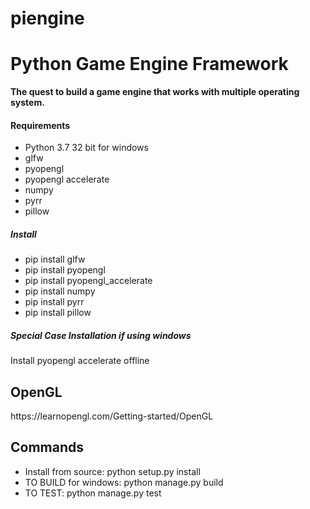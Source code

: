# piengine
<h1>Python Game Engine Framework</h1>


<b>The quest to build a game engine that works with multiple operating system.</b>


<h4>Requirements</h4>
<ul>
  <li>Python 3.7 32 bit for windows</li>
  <li>glfw</li>
  <li>pyopengl</li>
  <li>pyopengl accelerate</li>
  <li>numpy</li>
  <li>pyrr</li>
  <li>pillow</li>
</ul>

<h5>Install</h5>
<ul>
  <li>pip install glfw</li>
  <li>pip install pyopengl</li>
  <li>pip install pyopengl_accelerate</li>
  <li>pip install numpy</li>
  <li>pip install pyrr</li>
  <li>pip install pillow</li>
</ul>

<h5><b>Special Case Installation if using windows</b></h5>
<p>Install pyopengl accelerate offline</p>

<h2>OpenGL</h2>
</h4>https://learnopengl.com/Getting-started/OpenGL</h3>

<h2>Commands</h2>

<ul>
  <li>Install from source: python setup.py install</li> 
  <li>TO BUILD for windows: python manage.py build</li>
  <li>TO TEST: python manage.py test</li>
</ul>
